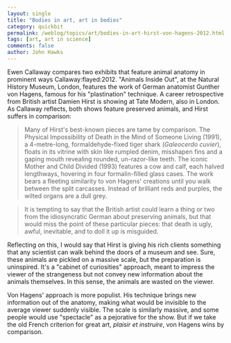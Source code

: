```yaml
---
layout: single 
title: "Bodies in art, art in bodies" 
category: quickbit
permalink: /weblog/topics/art/bodies-in-art-hirst-von-hagens-2012.html
tags: [art, art in science] 
comments: false 
author: John Hawks 
---
```


Ewen Callaway compares two exhibits that feature animal anatomy in prominent ways <bib>Callaway:flayed:2012</bib>.  "Animals Inside Out", at the Natural History Museum, London, features the work of German anatomist Gunther von Hagens, famous for his "plastination" technique. A career retrospective from British artist Damien Hirst is showing at Tate Modern, also in London. As Callaway reflects, both shows feature preserved animals, and Hirst suffers in comparison:

<blockquote>Many of Hirst's best-known pieces are tame by comparison. The Physical Impossibility of Death in the Mind of Someone Living (1991), a 4-metre-long, formaldehyde-fixed tiger shark (<em>Galeocerdo cuvier</em>), floats in its vitrine with skin like rumpled denim, misshapen fins and a gaping mouth revealing rounded, un-razor-like teeth. The iconic Mother and Child Divided (1993) features a cow and calf, each halved lengthways, hovering in four formalin-filled glass cases. The work bears a fleeting similarity to von Hagens' creations until you walk between the split carcasses. Instead of brilliant reds and purples, the wilted organs are a dull grey.</blockquote>

<blockquote>It is tempting to say that the British artist could learn a thing or two from the idiosyncratic German about preserving animals, but that would miss the point of these particular pieces: that death is ugly, awful, inevitable, and to doll it up is misguided.</blockquote>

Reflecting on this, I would say that Hirst is giving his rich clients something that any scientist can walk behind the doors of a museum and see. Sure, these animals are pickled on a massive scale, but the preparation is uninspired. It's a "cabinet of curiosities" approach, meant to impress the viewer of the strangeness but not convey new information about the animals themselves. In this sense, the animals are wasted on the viewer. 

Von Hagens' approach is more populist. His technique brings new information out of the anatomy, making what would be invisible to the average viewer suddenly visible. The scale is similarly massive, and some people would use "spectacle" as a pejorative for the show. But if we take the old French criterion for great art, <em>plaisir et instruire</em>, von Hagens wins by comparison. 

